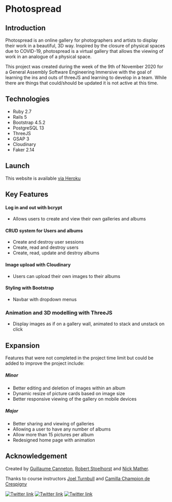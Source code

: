 # Photospread

## Introduction

Photospread is an online gallery for photographers and artists to display their
work in a beautiful, 3D way. Inspired by the closure of physical spaces due to
COVID-19, photospread is a virtual gallery that allows the viewing of work in
an analogue of a physical space.

This project was created during the week of the 9th of November 2020 for a General Assembly Software Engineering Immersive with the goal of learning the ins and outs of threeJS and learning to develop in a team. While there are things that could/should be updated it is not active at this time.

## Technologies
* Ruby 2.7
* Rails 5
* Bootstrap 4.5.2
* PostgreSQL 13
* ThreeJS
* GSAP 3
* Cloudinary
* Faker 2.14

## Launch

This website is available [via Heroku](https://photo-spread.herokuapp.com/)


## Key Features

#### Log in and out with bcrypt
  * Allows users to create and view their own galleries and albums

#### CRUD system for Users and albums
  * Create and destroy user sessions
  * Create, read and destroy users
  * Create, read, update and destroy albums

#### Image upload with Cloudinary
 * Users can upload their own images to their albums

#### Styling with Bootstrap
 * Navbar with dropdown menus

### Animation and 3D modelling with ThreeJS
 * Display images as if on a gallery wall, animated to stack and unstack on click

## Expansion
Features that were not completed in the project time limit but could be added to improve the project include:

##### Minor
* Better editing and deletion of images within an album
* Dynamic resize of picture cards based on image size
* Better responsive viewing of the gallery on mobile devices

##### Major
* Better sharing and viewing of galleries
* Allowing a user to have any number of albums
* Allow more than 15 pictures per album
* Redesigned home page with animation

## Acknowledgement
Created by [Guillaume Canneton](https://github.com/gcrk), [Robert Stoelhorst](https://github.com/RobertStoelhorst) and [Nick Mather](https://github.com/Forcebe).

Thanks to course instructors [Joel Turnbull](https://github.com/wofockham) and [Camilla Champion de Crespigny](https://github.com/CamillaCdC)

[![Twitter link](https://img.shields.io/twitter/follow/forcebe_?label=Follow%20me%20on%20Twitter&style=social)](https://twitter.com/Forcebe_)
[![Twitter link](https://img.shields.io/twitter/follow/guicanrk?style=social)](https://twitter.com/guicanrk)
[![Twitter link](https://img.shields.io/twitter/follow/RStoelhorst?style=social)](https://twitter.com/guicanrk)
